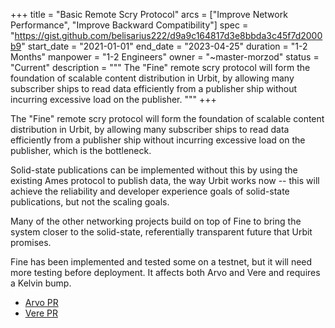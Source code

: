 +++
title = "Basic Remote Scry Protocol"
arcs = ["Improve Network Performance", "Improve Backward Compatibility"]
spec = "https://gist.github.com/belisarius222/d9a9c164817d3e8bbda3c45f7d2000b9"
start_date = "2021-01-01"
end_date = "2023-04-25"
duration = "1-2 Months"
manpower = "1-2 Engineers"
owner = "~master-morzod"
status = "Current"
description = """
The "Fine" remote scry protocol will form the foundation of scalable content distribution in Urbit, by allowing many subscriber ships to read data efficiently from a publisher ship without incurring excessive load on the publisher.
"""
+++

The "Fine" remote scry protocol will form the foundation of scalable content distribution in Urbit, by allowing many subscriber ships to read data efficiently from a publisher ship without incurring excessive load on the publisher, which is the bottleneck.

Solid-state publications can be implemented without this by using the existing Ames protocol to publish data, the way Urbit works now -- this will achieve the reliability and developer experience goals of solid-state publications, but not the scaling goals.

Many of the other networking projects build on top of Fine to bring the system closer to the solid-state, referentially transparent future that Urbit promises.

Fine has been implemented and tested some on a testnet, but it will need more testing before deployment.  It affects both Arvo and Vere and requires a Kelvin bump.

- [Arvo PR](https://github.com/urbit/urbit/pull/6406)
- [Vere PR](https://github.com/urbit/vere/pull/305)
